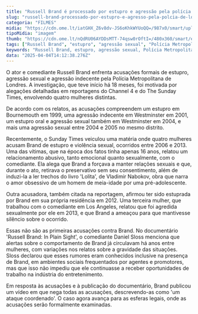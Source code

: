 ```yaml
---
title: "Russell Brand é processado por estupro e agressão pela polícia de Londres"
slug: "russell-brand-processado-por-estupro-e-agresso-pela-polcia-de-londres"
categoria: "FILMES"
midia: "https://cdn.ome.lt/iatGHX_Z6v8dv-JS6oKhkWYUoQQ=/987x0/smart/uploads/conteudo/fotos/OMELETE_CAPA_-_2025-04-04T103612.269.png"
tipoMidia: "imagem"
thumb: "https://cdn.ome.lt/nQdRU06AYDDsMTT-74qsw0rOftI=/480x360/smart/extras/conteudos/omelete_THUMB_-_2025-04-04T103602.301.png"
tags: ["Russell Brand", "estupro", "agressão sexual", "Polícia Metropolitana de Londres", "investigação", "abuso de poder", "violência contra mulheres", "indústria do entretenimento"]
keywords: "Russell Brand, estupro, agressão sexual, Polícia Metropolitana de Londres, investigação, abuso de poder, violência contra mulheres, indústria do entretenimento"
data: "2025-04-04T14:12:38.276Z"
---
```


O ator e comediante Russell Brand enfrenta acusações formais de estupro, agressão sexual e agressão indecente pela Polícia Metropolitana de Londres. A investigação, que teve início há 18 meses, foi motivada por alegações detalhadas em reportagens do Channel 4 e do The Sunday Times, envolvendo quatro mulheres distintas. 

De acordo com os relatos, as acusações compreendem um estupro em Bournemouth em 1999, uma agressão indecente em Westminster em 2001, um estupro oral e agressão sexual também em Westminster em 2004, e mais uma agressão sexual entre 2004 e 2005 no mesmo distrito. 

Recentemente, o Sunday Times veiculou uma matéria onde quatro mulheres acusam Brand de estupro e violência sexual, ocorridos entre 2006 e 2013. Uma das vítimas, que na época dos fatos tinha apenas 16 anos, relatou um relacionamento abusivo, tanto emocional quanto sexualmente, com o comediante. Ela alega que Brand a forçava a manter relações sexuais e que, durante o ato, retirava o preservativo sem seu consentimento, além de induzi-la a ler trechos do livro 'Lolita', de Vladimir Nabokov, obra que narra o amor obsessivo de um homem de meia-idade por uma pré-adolescente. 

Outra acusadora, também citada na reportagem, afirmou ter sido estuprada por Brand em sua própria residência em 2012. Uma terceira mulher, que trabalhou com o comediante em Los Angeles, relatou que foi agredida sexualmente por ele em 2013, e que Brand a ameaçou para que mantivesse silêncio sobre o ocorrido. 

Essas não são as primeiras acusações contra Brand. No documentário 'Russell Brand: In Plain Sight', o comediante Daniel Sloss menciona que alertas sobre o comportamento de Brand já circulavam há anos entre mulheres, com variações nos relatos sobre a gravidade das situações. Sloss declarou que esses rumores eram conhecidos inclusive na presença de Brand, em ambientes sociais frequentados por agentes e promotores, mas que isso não impediu que ele continuasse a receber oportunidades de trabalho na indústria do entretenimento. 

Em resposta às acusações e à publicação do documentário, Brand publicou um vídeo em que nega todas as acusações, descrevendo-as como 'um ataque coordenado'. O caso agora avança para as esferas legais, onde as acusações serão formalmente examinadas.